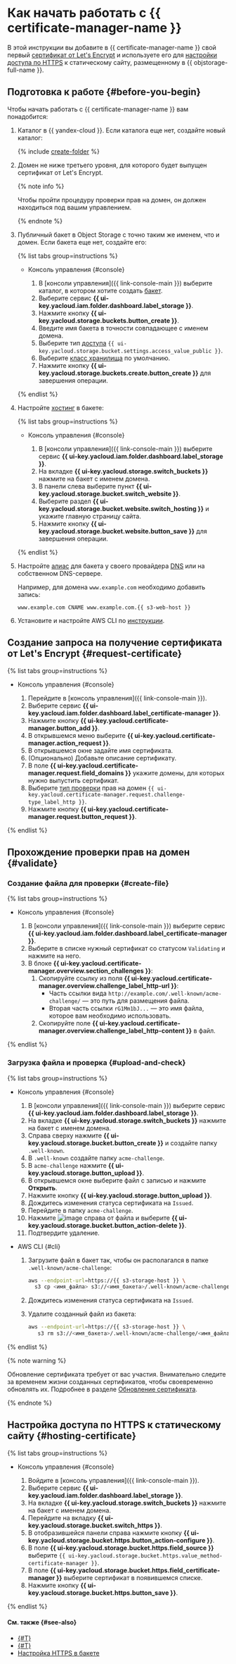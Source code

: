 # Как начать работать с {{ certificate-manager-name }}

В этой инструкции вы добавите в {{ certificate-manager-name }} свой первый [сертификат от Let's Encrypt](../concepts/managed-certificate.md) и используете его для [настройки доступа по HTTPS](../../storage/operations/hosting/certificate.md) к статическому сайту, размещенному в {{ objstorage-full-name }}. 

## Подготовка к работе {#before-you-begin}

Чтобы начать работать с {{ certificate-manager-name }} вам понадобится:

1. Каталог в {{ yandex-cloud }}. Если каталога еще нет, создайте новый каталог:

    {% include [create-folder](../../_includes/create-folder.md) %}
  
1. Домен не ниже третьего уровня, для которого будет выпущен сертификат от Let's Encrypt.

    {% note info %}

    Чтобы пройти процедуру проверки прав на домен, он должен находиться под вашим управлением.

    {% endnote %}

1. Публичный бакет в Object Storage с точно таким же именем, что и домен. Если бакета еще нет, создайте его:

    {% list tabs group=instructions %}

    - Консоль управления {#console}

        1. В [консоли управления]({{ link-console-main }}) выберите каталог, в котором хотите создать [бакет](../../storage/concepts/bucket.md).
        1. Выберите сервис **{{ ui-key.yacloud.iam.folder.dashboard.label_storage }}**. 
        1. Нажмите кнопку **{{ ui-key.yacloud.storage.buckets.button_create }}**.
        1. Введите имя бакета в точности совпадающее с именем домена.
        1. Выберите тип [доступа](../../storage/concepts/bucket.md#bucket-access) `{{ ui-key.yacloud.storage.bucket.settings.access_value_public }}`.
        1. Выберите [класс хранилища](../../storage/concepts/storage-class.md) по умолчанию.
        1. Нажмите кнопку **{{ ui-key.yacloud.storage.buckets.create.button_create }}** для завершения операции.
     
    {% endlist %}
    
1. Настройте [хостинг](../../storage/operations/hosting/setup.md) в бакете:

    {% list tabs group=instructions %}

    - Консоль управления {#console}

        1. В [консоли управления]({{ link-console-main }}) выберите сервис **{{ ui-key.yacloud.iam.folder.dashboard.label_storage }}**.
        1. На вкладке **{{ ui-key.yacloud.storage.switch_buckets }}** нажмите на бакет с именем домена.
        1. В панели слева выберите пункт **{{ ui-key.yacloud.storage.bucket.switch_website }}**.
        1. Выберите раздел **{{ ui-key.yacloud.storage.bucket.website.switch_hosting }}** и укажите главную страницу сайта.
        1. Нажмите кнопку **{{ ui-key.yacloud.storage.bucket.website.button_save }}** для завершения операции.

    {% endlist %}

1. Настройте [алиас](../../storage/operations/hosting/own-domain.md) для бакета у своего провайдера [DNS](../../glossary/dns.md) или на собственном DNS-сервере.

    Например, для домена `www.example.com` необходимо добавить запись:

    ```
    www.example.com CNAME www.example.com.{{ s3-web-host }}
    ```

1. Установите и настройте AWS CLI по [инструкции](../../storage/tools/aws-cli.md#before-you-begin).

## Создание запроса на получение сертификата от Let's Encrypt {#request-certificate}

{% list tabs group=instructions %}

- Консоль управления {#console}
    
    1. Перейдите в [консоль управления]({{ link-console-main }}).
    1. Выберите сервис **{{ ui-key.yacloud.iam.folder.dashboard.label_certificate-manager }}**.
    1. Нажмите кнопку **{{ ui-key.yacloud.certificate-manager.button_add }}**.
    1. В открывшемся меню выберите **{{ ui-key.yacloud.certificate-manager.action_request }}**.
    1. В открывшемся окне задайте имя сертификата.    
    1. (Опционально) Добавьте описание сертификату.
    1. В поле **{{ ui-key.yacloud.certificate-manager.request.field_domains }}** укажите домены, для которых нужно выпустить сертификат.
    1. Выберите [тип проверки](../concepts/challenges.md) прав на домен `{{ ui-key.yacloud.certificate-manager.request.challenge-type_label_http }}`. 
    1. Нажмите кнопку **{{ ui-key.yacloud.certificate-manager.request.button_request }}**.

{% endlist %}

## Прохождение проверки прав на домен {#validate}

### Создание файла для проверки {#create-file}

{% list tabs group=instructions %}

- Консоль управления {#console}

  1. В [консоли управления]({{ link-console-main }}) выберите сервис **{{ ui-key.yacloud.iam.folder.dashboard.label_certificate-manager }}**.
  1. Выберите в списке нужный сертификат со статусом `Validating` и нажмите на него.
  1. В блоке **{{ ui-key.yacloud.certificate-manager.overview.section_challenges }}**:
      1. Скопируйте ссылку из поля **{{ ui-key.yacloud.certificate-manager.overview.challenge_label_http-url }}**:
          * Часть ссылки вида `http://example.com/.well-known/acme-challenge/` — это путь для размещения файла.
          * Вторая часть ссылки `rG1Mm1bJ...` — это имя файла, которое вам необходимо использовать.
      1. Скопируйте поле **{{ ui-key.yacloud.certificate-manager.overview.challenge_label_http-content }}** в файл.

{% endlist %}

### Загрузка файла и проверка {#upload-and-check}

{% list tabs group=instructions %}

- Консоль управления {#console}

  1. В [консоли управления]({{ link-console-main }}) выберите сервис **{{ ui-key.yacloud.iam.folder.dashboard.label_storage }}**.
  1. На вкладке **{{ ui-key.yacloud.storage.switch_buckets }}** нажмите на бакет с именем домена.
  1. Справа сверху нажмите **{{ ui-key.yacloud.storage.bucket.button_create }}** и создайте папку `.well-known`.
  1. В `.well-known` создайте папку `acme-challenge`.
  1. В `acme-challenge` нажмите **{{ ui-key.yacloud.storage.button_upload }}**.
  1. В открывшемся окне выберите файл с записью и нажмите **Открыть**.
  1. Нажмите кнопку **{{ ui-key.yacloud.storage.button_upload }}**.
  1. Дождитесь изменения статуса сертификата на `Issued`.
  1. Перейдите в папку `acme-challenge`.
  1. Нажмите ![image](../../_assets/options.svg) справа от файла и выберите **{{ ui-key.yacloud.storage.bucket.button_action-delete }}**.
  1. Подтвердите удаление.

- AWS CLI {#cli}

  1. Загрузите файл в бакет так, чтобы он располагался в папке `.well-known/acme-challenge`:

      ```bash
      aws --endpoint-url=https://{{ s3-storage-host }} \
        s3 cp <имя_файла> s3://<имя_бакета>/.well-known/acme-challenge/<имя_файла>
      ```

  1. Дождитесь изменения статуса сертификата на `Issued`.
  1. Удалите созданный файл из бакета:
    
      ```bash
      aws --endpoint-url=https://{{ s3-storage-host }} \
         s3 rm s3://<имя_бакета>/.well-known/acme-challenge/<имя_файла>
      ```
   
{% endlist %}

{% note warning %}

Обновление сертификата требует от вас участия. Внимательно следите за временем жизни созданных сертификатов, чтобы своевременно обновлять их. Подробнее в разделе [Обновление сертификата](../concepts/managed-certificate.md#renew).

{% endnote %}

## Настройка доступа по HTTPS к статическому сайту {#hosting-certificate}

{% list tabs group=instructions %}

- Консоль управления {#console}
    
    1. Войдите в [консоль управления]({{ link-console-main }}).
    1. Выберите сервис **{{ ui-key.yacloud.iam.folder.dashboard.label_storage }}**.
    1. На вкладке **{{ ui-key.yacloud.storage.switch_buckets }}** нажмите на бакет с именем домена.
    1. Перейдите на вкладку **{{ ui-key.yacloud.storage.bucket.switch_https }}**.
    1. В отобразившейся панели справа нажмите кнопку **{{ ui-key.yacloud.storage.bucket.https.button_action-configure }}**.
    1. В поле **{{ ui-key.yacloud.storage.bucket.https.field_source }}** выберите `{{ ui-key.yacloud.storage.bucket.https.value_method-certificate-manager }}`.
    1. В поле **{{ ui-key.yacloud.storage.bucket.https.field_certificate-manager }}** выберите сертификат в появившемся списке. 
    1. Нажмите кнопку **{{ ui-key.yacloud.storage.bucket.https.button_save }}**.

{% endlist %}


#### См. также {#see-also}

- [{#T}](../concepts/managed-certificate.md)
- [{#T}](../concepts/challenges.md)
- [Настройка HTTPS в бакете](../../storage/operations/hosting/certificate.md)
